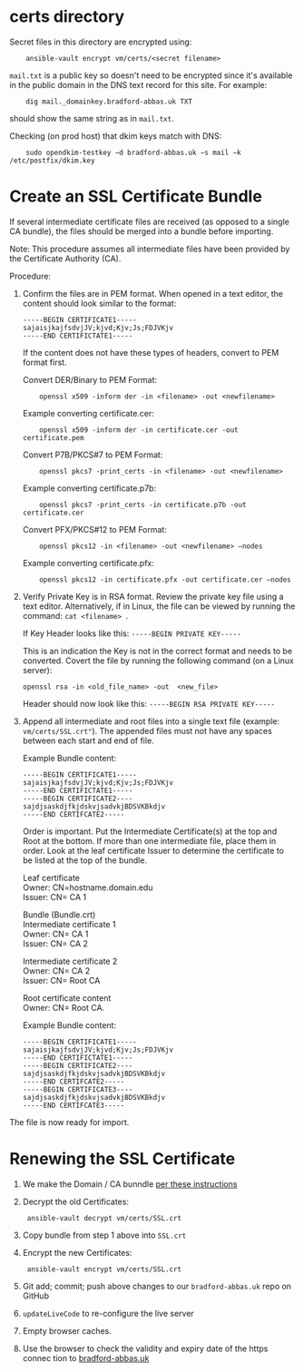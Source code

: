 # certs directory

Secret files in this directory are encrypted using:


        ansible-vault encrypt vm/certs/<secret filename>


`mail.txt` is a public key so doesn't need to be encrypted since it's available in the public domain in the DNS text record for this site. For example:


        dig mail._domainkey.bradford-abbas.uk TXT


should show the same string as in `mail.txt`.

Checking (on prod host) that dkim keys match with DNS:


        sudo opendkim-testkey −d bradford-abbas.uk −s mail −k /etc/postfix/dkim.key


# Create an SSL Certificate Bundle

If several intermediate certificate files are received (as opposed to a single CA bundle), the files should be merged into a bundle before importing.  

Note:  This procedure assumes all intermediate files have been provided by the Certificate Authority (CA).       


Procedure:

1.  Confirm the files are in PEM format.  When opened in a text editor, the content should look similar to the format:  

        -----BEGIN CERTIFICATE1-----
        sajaisjkajfsdvjJV;kjvd;Kjv;Js;FDJVKjv
        -----END CERTIFICTATE1-----

    If the content does not have these types of headers, convert to PEM format first.   
    
    Convert DER/Binary to PEM Format: 
    
            openssl x509 -inform der -in <filename> -out <newfilename>
    
    Example converting certificate.cer:  
    
            openssl x509 -inform der -in certificate.cer -out certificate.pem
    
    Convert P7B/PKCS#7 to PEM Format:  
    
            openssl pkcs7 -print_certs -in <filename> -out <newfilename>
    
    Example converting certificate.p7b: 
    
            openssl pkcs7 -print_certs -in certificate.p7b -out certificate.cer
    
    Convert PFX/PKCS#12 to PEM Format:  
    
            openssl pkcs12 -in <filename> -out <newfilename> –nodes
    
    Example converting certificate.pfx:  
    
            openssl pkcs12 -in certificate.pfx -out certificate.cer –nodes

2.  Verify Private Key is in RSA format.  Review the private key file using a text editor.  Alternatively, if in Linux, the file can be viewed by running the command: `cat <filename> `.

    If Key Header looks like this:  `-----BEGIN PRIVATE KEY-----`  

    This is an indication the Key is not in the correct format and needs to be converted.
    Covert the file by running the following command (on a Linux server):  

        openssl rsa -in <old_file_name> -out  <new_file>

    Header should now look like this:  `-----BEGIN RSA PRIVATE KEY-----`

3.  Append all intermediate and root files into a single text file (example: `vm/certs/SSL.crt"`).  The appended files must not have any spaces between each start and end of file. 

    Example Bundle content:

        -----BEGIN CERTIFICATE1-----
        sajaisjkajfsdvjJV;kjvd;Kjv;Js;FDJVKjv
        -----END CERTIFICTATE1-----
        -----BEGIN CERTIFICATE2----
        sajdjsaskdjfkjdskvjsadvkjBDSVKBkdjv
        -----END CERTIFCATE2-----


    Order is important.  Put the Intermediate Certificate(s) at the top and Root at the bottom.  If more than one intermediate file, place them in order.  Look at the leaf certificate Issuer to determine the certificate to be listed at the top of the bundle.
    
    Leaf certificate   
    Owner: CN=hostname.domain.edu  
    Issuer: CN= CA 1 
    
    Bundle (Bundle.crt)  
    Intermediate certificate 1   
    Owner: CN= CA 1  
    Issuer: CN= CA 2  
    
    Intermediate certificate 2  
    Owner: CN= CA 2  
    Issuer: CN= Root CA  
    
    Root certificate content  
    Owner: CN= Root CA. 
    
    
    Example Bundle content:  
    
        -----BEGIN CERTIFICATE1-----
        sajaisjkajfsdvjJV;kjvd;Kjv;Js;FDJVKjv
        -----END CERTIFICTATE1-----
        -----BEGIN CERTIFICATE2----
        sajdjsaskdjfkjdskvjsadvkjBDSVKBkdjv
        -----END CERTIFCATE2-----
        -----BEGIN CERTIFICATE3----
        sajdjsaskdjfkjdskvjsadvkjBDSVKBkdjv
        -----END CERTIFCATE3-----
    


The file is now ready for import.

# Renewing the SSL Certificate

1. We make the Domain / CA bunndle [per these instructions](https://iainhouston.com/devops/drupal/parish%20councils/2019/06/15/Annual_SSL_Renewal.html)

1. Decrypt the old Certificates:
    
        ansible-vault decrypt vm/certs/SSL.crt

1. Copy bundle from step 1 above into `SSL.crt`

1. Encrypt the new Certificates:  
    
        ansible-vault encrypt vm/certs/SSL.crt

1. Git add; commit; push above changes to our  `bradford-abbas.uk` repo on GitHub

1. `updateLiveCode` to re-configure the live server

1. Empty browser caches.

1. Use the browser to check the validity and expiry date of the https connec tion to [bradford-abbas.uk](https://bradford-abbas.uk/)
